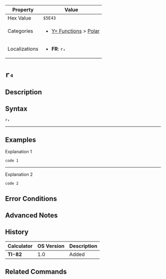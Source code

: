 | Property      | Value |
|---------------|-------|
| Hex Value     | `$5E43`|
| Categories    | <ul><li>[Y= Functions](<../categories/Y= Functions.md>) > [Polar](<../categories/Y= Functions.md#Polar>)</li></ul> |
| Localizations | <ul><li><b>FR</b>: `r₄`</li></ul> |

# `r₄`

## Description




## Syntax
`r₄`

<hr>

## Examples

Explanation 1
```ti-basic
code 1
```
---
Explanation 2
```ti-basic
code 2
```

## Error Conditions


## Advanced Notes


## History
| Calculator | OS Version | Description |
|------------|------------|-------------|
| <b>TI-82</b> | 1.0 | Added

## Related Commands

    